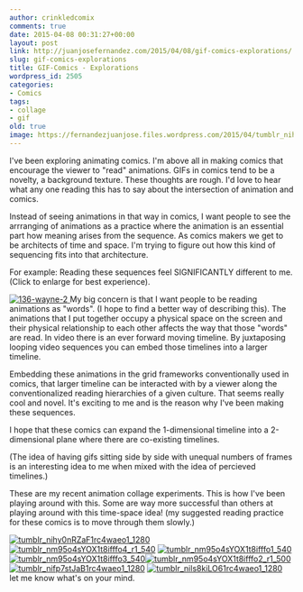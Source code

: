 ```yaml
---
author: crinkledcomix
comments: true
date: 2015-04-08 00:31:27+00:00
layout: post
link: http://juanjosefernandez.com/2015/04/08/gif-comics-explorations/
slug: gif-comics-explorations
title: GIF-Comics - Explorations
wordpress_id: 2505
categories:
- Comics
tags:
- collage
- gif
old: true
image: https://fernandezjuanjose.files.wordpress.com/2015/04/tumblr_nihy0nrzaf1rc4waeo1_1280.gif
---
```


I've been exploring animating comics. I'm above all in making comics that encourage the viewer to "read" animations. GIFs in comics tend to be a novelty, a background texture. These thoughts are rough. I'd love to hear what any one reading this has to say about the intersection of animation and comics.

Instead of seeing animations in that way in comics, I want people to see the arrranging of animations as a practice where the animation is an essential part how meaning arises from the sequence. As comics makers we get to be architects of time and space. I'm trying to figure out how this kind of sequencing fits into that architecture.

For example: Reading these sequences feel SIGNIFICANTLY different to me. (Click to enlarge for best experience).

[![136-wayne-2](https://fernandezjuanjose.files.wordpress.com/2015/04/136-wayne-21.gif)](https://fernandezjuanjose.files.wordpress.com/2015/04/136-wayne-21.gif)[
](https://fernandezjuanjose.files.wordpress.com/2015/04/screen-shot-2015-04-07-at-8-05-25-pm.png)
My big concern is that I want people to be reading animations as "words". (I hope to find a better way of describing this). The animations that I put together occupy a physical space on the screen and their physical relationship to each other affects the way that those "words" are read. In video there is an ever forward moving timeline. By juxtaposing looping video sequences you can embed those timelines into a larger timeline.

Embedding these animations in the grid frameworks conventionally used in comics, that larger timeline can be interacted with by a viewer along the conventionalized reading hierarchies of a given culture. That seems really cool and novel. It's exciting to me and is the reason why I've been making these sequences.

I hope that these comics can expand the 1-dimensional timeline into a 2-dimensional plane where there are co-existing timelines.

(The idea of having gifs sitting side by side with unequal numbers of frames is an interesting idea to me when mixed with the idea of percieved timelines.)

These are my recent animation collage experiments. This is how I've been playing around with this. Some are way more successful than others at playing around with this time-space idea!
(my suggested reading practice for these comics is to move through them slowly.)

[![tumblr_nihy0nRZaF1rc4waeo1_1280](https://fernandezjuanjose.files.wordpress.com/2015/04/tumblr_nihy0nrzaf1rc4waeo1_1280.gif)](https://fernandezjuanjose.files.wordpress.com/2015/04/tumblr_nihy0nrzaf1rc4waeo1_1280.gif) [![tumblr_nm95o4sYOX1t8ifffo4_r1_540](https://fernandezjuanjose.files.wordpress.com/2015/04/tumblr_nm95o4syox1t8ifffo4_r1_540.gif)](https://fernandezjuanjose.files.wordpress.com/2015/04/tumblr_nm95o4syox1t8ifffo4_r1_540.gif) [![tumblr_nm95o4sYOX1t8ifffo1_540](https://fernandezjuanjose.files.wordpress.com/2015/04/tumblr_nm95o4syox1t8ifffo1_540.gif)](https://fernandezjuanjose.files.wordpress.com/2015/04/tumblr_nm95o4syox1t8ifffo1_540.gif)[![tumblr_nm95o4sYOX1t8ifffo3_540](https://fernandezjuanjose.files.wordpress.com/2015/04/tumblr_nm95o4syox1t8ifffo3_540.gif)](https://fernandezjuanjose.files.wordpress.com/2015/04/tumblr_nm95o4syox1t8ifffo3_540.gif)[![tumblr_nm95o4sYOX1t8ifffo2_r1_500](https://fernandezjuanjose.files.wordpress.com/2015/04/tumblr_nm95o4syox1t8ifffo2_r1_500.gif)](https://fernandezjuanjose.files.wordpress.com/2015/04/tumblr_nm95o4syox1t8ifffo2_r1_500.gif)[![tumblr_nifp7stJaB1rc4waeo1_1280](https://fernandezjuanjose.files.wordpress.com/2015/04/tumblr_nifp7stjab1rc4waeo1_1280.gif)](https://fernandezjuanjose.files.wordpress.com/2015/04/tumblr_nifp7stjab1rc4waeo1_1280.gif) [![tumblr_nils8kiLO61rc4waeo1_1280](https://fernandezjuanjose.files.wordpress.com/2015/04/tumblr_nils8kilo61rc4waeo1_1280.gif)](https://fernandezjuanjose.files.wordpress.com/2015/04/tumblr_nils8kilo61rc4waeo1_1280.gif)
let me know what's on your mind.
